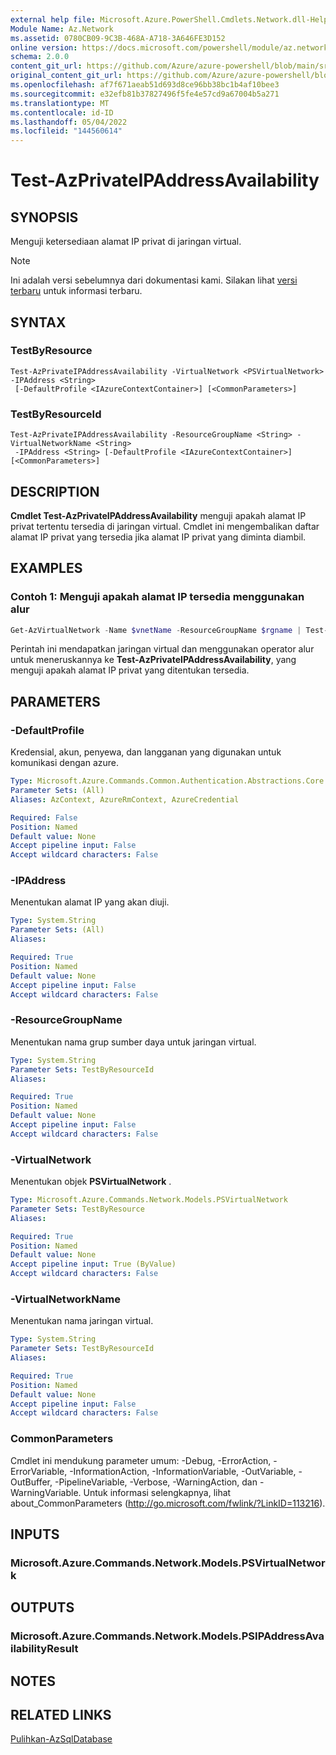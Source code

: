 ```yaml
---
external help file: Microsoft.Azure.PowerShell.Cmdlets.Network.dll-Help.xml
Module Name: Az.Network
ms.assetid: 0780CB09-9C3B-468A-A718-3A646FE3D152
online version: https://docs.microsoft.com/powershell/module/az.network/test-azprivateipaddressavailability
schema: 2.0.0
content_git_url: https://github.com/Azure/azure-powershell/blob/main/src/Network/Network/help/Test-AzPrivateIPAddressAvailability.md
original_content_git_url: https://github.com/Azure/azure-powershell/blob/main/src/Network/Network/help/Test-AzPrivateIPAddressAvailability.md
ms.openlocfilehash: af7f671aeab51d693d8ce96bb38bc1b4af10bee3
ms.sourcegitcommit: e32efb81b37827496f5fe4e57cd9a67004b5a271
ms.translationtype: MT
ms.contentlocale: id-ID
ms.lasthandoff: 05/04/2022
ms.locfileid: "144560614"
---
```

# Test-AzPrivateIPAddressAvailability

## SYNOPSIS
Menguji ketersediaan alamat IP privat di jaringan virtual.

> [!NOTE]
>Ini adalah versi sebelumnya dari dokumentasi kami. Silakan lihat [versi terbaru](/powershell/module/az.network/test-azprivateipaddressavailability) untuk informasi terbaru.

## SYNTAX

### TestByResource
```
Test-AzPrivateIPAddressAvailability -VirtualNetwork <PSVirtualNetwork> -IPAddress <String>
 [-DefaultProfile <IAzureContextContainer>] [<CommonParameters>]
```

### TestByResourceId
```
Test-AzPrivateIPAddressAvailability -ResourceGroupName <String> -VirtualNetworkName <String>
 -IPAddress <String> [-DefaultProfile <IAzureContextContainer>] [<CommonParameters>]
```

## DESCRIPTION
**Cmdlet Test-AzPrivateIPAddressAvailability** menguji apakah alamat IP privat tertentu tersedia di jaringan virtual.
Cmdlet ini mengembalikan daftar alamat IP privat yang tersedia jika alamat IP privat yang diminta diambil.

## EXAMPLES

### Contoh 1: Menguji apakah alamat IP tersedia menggunakan alur
```powershell
Get-AzVirtualNetwork -Name $vnetName -ResourceGroupName $rgname | Test-AzPrivateIPAddressAvailability -IPAddress "10.0.1.10"
```

Perintah ini mendapatkan jaringan virtual dan menggunakan operator alur untuk meneruskannya ke **Test-AzPrivateIPAddressAvailability**, yang menguji apakah alamat IP privat yang ditentukan tersedia.

## PARAMETERS

### -DefaultProfile
Kredensial, akun, penyewa, dan langganan yang digunakan untuk komunikasi dengan azure.

```yaml
Type: Microsoft.Azure.Commands.Common.Authentication.Abstractions.Core.IAzureContextContainer
Parameter Sets: (All)
Aliases: AzContext, AzureRmContext, AzureCredential

Required: False
Position: Named
Default value: None
Accept pipeline input: False
Accept wildcard characters: False
```

### -IPAddress
Menentukan alamat IP yang akan diuji.

```yaml
Type: System.String
Parameter Sets: (All)
Aliases:

Required: True
Position: Named
Default value: None
Accept pipeline input: False
Accept wildcard characters: False
```

### -ResourceGroupName
Menentukan nama grup sumber daya untuk jaringan virtual.

```yaml
Type: System.String
Parameter Sets: TestByResourceId
Aliases:

Required: True
Position: Named
Default value: None
Accept pipeline input: False
Accept wildcard characters: False
```

### -VirtualNetwork
Menentukan objek **PSVirtualNetwork** .

```yaml
Type: Microsoft.Azure.Commands.Network.Models.PSVirtualNetwork
Parameter Sets: TestByResource
Aliases:

Required: True
Position: Named
Default value: None
Accept pipeline input: True (ByValue)
Accept wildcard characters: False
```

### -VirtualNetworkName
Menentukan nama jaringan virtual.

```yaml
Type: System.String
Parameter Sets: TestByResourceId
Aliases:

Required: True
Position: Named
Default value: None
Accept pipeline input: False
Accept wildcard characters: False
```

### CommonParameters
Cmdlet ini mendukung parameter umum: -Debug, -ErrorAction, -ErrorVariable, -InformationAction, -InformationVariable, -OutVariable, -OutBuffer, -PipelineVariable, -Verbose, -WarningAction, dan -WarningVariable. Untuk informasi selengkapnya, lihat about_CommonParameters (http://go.microsoft.com/fwlink/?LinkID=113216).

## INPUTS

### Microsoft.Azure.Commands.Network.Models.PSVirtualNetwork

## OUTPUTS

### Microsoft.Azure.Commands.Network.Models.PSIPAddressAvailabilityResult

## NOTES

## RELATED LINKS

[Pulihkan-AzSqlDatabase](./Get-AzVirtualNetwork.md)


